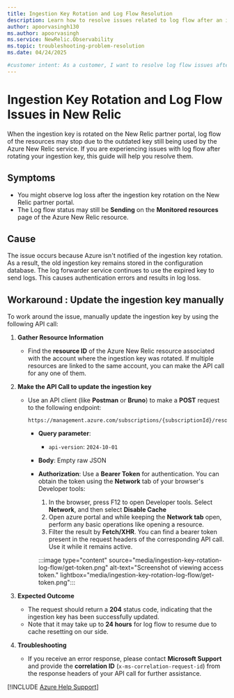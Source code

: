```yaml
---
title: Ingestion Key Rotation and Log Flow Resolution
description: Learn how to resolve issues related to log flow after an ingestion key rotation in New Relic.
author: apoorvasingh130
ms.author: apoorvasingh
ms.service: NewRelic.Observability
ms.topic: troubleshooting-problem-resolution
ms.date: 04/24/2025

#customer intent: As a customer, I want to resolve log flow issues after ingestion key rotation so that my logs can continue flowing from Azure to New Relic without disruptions.
---
```


# Ingestion Key Rotation and Log Flow Issues in New Relic

When the ingestion key is rotated on the New Relic partner portal, log flow of the resources may stop due to the outdated key still being used by the Azure New Relic service. If you are experiencing issues with log flow after rotating your ingestion key, this guide will help you resolve them.


## Symptoms

- You might observe log loss after the ingestion key rotation on the New Relic partner portal. 
- The Log flow status may still be **Sending** on the **Monitored resources** page of the Azure New Relic resource.

## Cause

The issue occurs because Azure isn't notified of the ingestion key rotation. As a result, the old ingestion key remains stored in the configuration database. The log forwarder service continues to use the expired key to send logs. This causes authentication errors and results in log loss.

## Workaround : Update the ingestion key manually

To work around the issue,  manually update the ingestion key by using the following API call:

1. **Gather Resource Information**
   - Find the **resource ID** of the Azure New Relic resource associated with the account where the ingestion key was rotated. If multiple resources are linked to the same account, you can make the API call for any one of them.

2. **Make the API Call to update the ingestion key**
   - Use an API client (like **Postman** or **Bruno**) to make a **POST** request to the following endpoint:

     ```HTTP
     https://management.azure.com/subscriptions/{subscriptionId}/resourceGroups/{resourceGroupName}/providers/NewRelic.Observability/monitors/{monitorName}/refreshIngestionKey
     ```

     - **Query parameter**:
       - `api-version`: `2024-10-01`

     - **Body**: Empty raw JSON
     - **Authorization**: Use a **Bearer Token** for authentication. You can obtain the token using the **Network** tab of your browser's Developer tools:
          1. In the browser, press F12 to open Developer tools. Select **Network**, and then select **Disable Cache**
          1. Open azure portal and while keeping the **Network tab** open, perform any basic operations like opening a resource.
          1. Filter the result by **Fetch/XHR**. You can find a bearer token present in the request headers of the corresponding API call. Use it while it remains active.
    
         :::image type="content" source="media/ingestion-key-rotation-log-flow/get-token.png" alt-text="Screenshot of viewing access token." lightbox="media/ingestion-key-rotation-log-flow/get-token.png":::
3. **Expected Outcome**
   - The request should return a **204** status code, indicating that the ingestion key has been successfully updated.
   - Note that it may take up to **24 hours** for log flow to resume due to cache resetting on our side.

4. **Troubleshooting**
   - If you receive an error response, please contact **Microsoft Support** and provide the **correlation ID** (`x-ms-correlation-request-id`) from the response headers of your API call for further assistance.

[!INCLUDE [Azure Help Support](../../includes/azure-help-support.md)]
